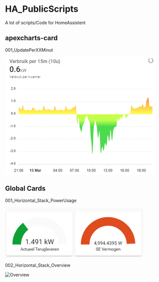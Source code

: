 # HA_PublicScripts

A lot of scripts/Code for HomeAssistent

## apexcharts-card

001_UpdatePerXXMinut

![Update per minute](Lovelace_Dashboards/apexcharts-cards/001_UpdatePerXXMinute.png?raw=true "001_UpdatePerXXMinut")

## Global Cards

001_Horizontal_Stack_PowerUsage

![Power Usage](Lovelace_Dashboards/Global_Cards/001_Horizontal_Stack_PowerUsage.png?raw=true "001_Horizontal_Stack_PowerUsage")

002_Horizontal_Stack_Overview

![Overview](Lovelace_Dashboards/Global-Cards/002_Horizontal_Stack_Overview.png?raw=true "002_Horizontal_Stack_Overview")
